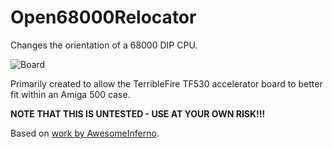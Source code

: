 # Open68000Relocator

Changes the orientation of a 68000 DIP CPU.

![Board](https://github.com/SukkoPera/Open68000Relocator/raw/master/doc/render-top.png)

Primarily created to allow the TerribleFire TF530 accelerator board to better fit within an Amiga 500 case.

**NOTE THAT THIS IS UNTESTED - USE AT YOUR OWN RISK!!!**

Based on [work by AwesomeInferno](https://github.com/AwesomeInferno/68000Relocator).
